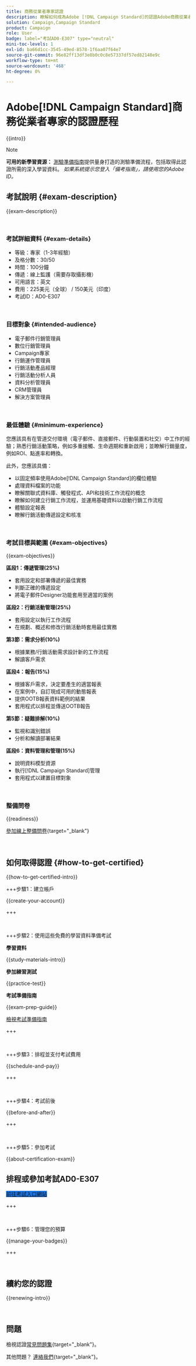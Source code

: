 ```yaml
---
title: 商務從業者專家認證
description: 瞭解如何成為Adobe [!DNL Campaign Standard]的認證Adobe商務從業者專家
solution: Campaign,Campaign Standard
product: Campaign
role: User
badge: label="考試AD0-E307" type="neutral"
mini-toc-levels: 1
exl-id: ba66d1cc-3545-49ed-8578-1f6aa07f64e7
source-git-commit: 96e82ff13df3e8b0c0c8e57337df57ed82148e9c
workflow-type: tm+mt
source-wordcount: '468'
ht-degree: 0%

---
```


# Adobe[!DNL Campaign Standard]商務從業者專家的認證歷程

{{intro}}

>[!NOTE]
>
>**可用的新學習資源：** [測驗準備指南](https://app.rockinfo.com/courses/255)提供量身打造的測驗準備流程，包括取得此認證所需的深入學習資料。 _如果系統提示您登入「備考指南」，請使用您的Adobe ID。_

## 考試說明 {#exam-description}

{{exam-description}}

<br>

### 考試詳細資料 {#exam-details}

* 等級：專家（1-3年經驗）
* 及格分數：30/50
* 時間：100分鐘
* 傳遞：線上監護（需要存取攝影機）
* 可用語言：英文
* 費用：225美元（全球） / 150美元（印度）
* 考試ID：AD0-E307

<br>

### 目標對象 {#intended-audience}

* 電子郵件行銷管理員
* 數位行銷管理員
* Campaign專家
* 行銷運作管理員
* 行銷活動產品經理
* 行銷活動分析人員
* 資料分析管理員
* CRM管理員
* 解決方案管理員

<br>

### 最低體驗 {#minimum-experience}

您應該具有在管道交付環境（電子郵件、直接郵件、行動裝置和社交）中工作的經驗；熟悉行銷活動策略，例如多重接觸、生命週期和重新啟用；並瞭解行銷量度，例如ROI、點進率和轉換。

此外，您應該具備：

* 以固定頻率使用Adobe[!DNL Campaign Standard]的欄位體驗
* 處理資料檔案的功能
* 瞭解關聯式資料庫、觸發程式、API和技術工作流程的概念
* 瞭解如何建立行銷工作流程，並運用基礎資料以啟動行銷工作流程
* 體驗設定報表
* 瞭解行銷活動傳遞設定和核准

<br>

### 考試目標與範圍 {#exam-objectives}

{{exam-objectives}}

**區段1：傳遞管理(25%)**

* 套用設定和部署傳遞的最佳實務
* 判斷正確的傳遞設定
* 將電子郵件Designer功能套用至適當的案例

**區段2：行銷活動管理(25%)**

* 套用設定以執行工作流程
* 在規劃、概述和修改行銷活動時套用最佳實務

**第3節：需求分析(10%)**

* 根據業務/行銷活動需求設計新的工作流程
* 解讀客戶需求

**區段4：報告(15%)**

* 根據客戶需求，決定要產生的適當報表
* 在案例中，自訂現成可用的動態報表
* 提供OOTB報表資料範例的結果
* 套用程式以排程並傳送OOTB報告

**第5節：疑難排解(10%)**

* 監視和識別錯誤
* 分析和解讀部署結果

**區段6：資料管理和管理(15%)**

* 說明資料模型資源
* 執行[!DNL Campaign Standard]管理
* 套用程式以建置目標對象

<br>

### 整備問卷

{{readiness}}

[參加線上整備問卷](https://scorpion.caveon.com/launchpad/ad-q-e129-readiness-questionnaire-for-adobe-aem-assets-developer-professional-exam-copy-nxam4m/ad-q-e307-readiness-questionnaire-for-adobe-campaign-standard-business-practitioner-expert-exam){target="_blank"}

<br>

## 如何取得認證 {#how-to-get-certified}

{{how-to-get-certified-intro}}

+++步驟1：建立帳戶

{{create-your-account}}

+++

<br>

+++步驟2：使用這些免費的學習資料準備考試

**學習資料**

{{study-materials-intro}}

**參加練習測試**

{{practice-test}}

**考試準備指南**

{{exam-prep-guide}}

[檢視考試準備指南](https://app.rockinfo.com/courses/255)

+++

<br>

+++步驟3：排程並支付考試費用

{{schedule-and-pay}}

+++

<br>

+++步驟4：考試前後

{{before-and-after}}

+++

<br>

+++步驟5：參加考試

{{about-certification-exam}}

## 排程或參加考試AD0-E307

<a href="https://www.certmetrics.com/adobe/candidate/examity_sso.aspx?eid=AD0-E307" target="_blank" class="spectrum-Button spectrum-Button--fill spectrum-Button--accent spectrum-Button--sizeM is-margin-bottom-big-big at-element-click-tracking" style="background-color:#1473E6">

<span class="spectrum-Button-label has-no-wrap">
   前往考試入口網站
</span>
</a>

+++

<br>

+++步驟6：管理您的預算

{{manage-your-badges}}

+++

<br>

## 續約您的認證

{{renewing-intro}}

<br>

## 問題

檢視認證[常見問題集](https://experienceleague.adobe.com/docs/certification/certification/faq.html){target="_blank"}。

其他問題？ [連絡我們](mailto:certif@adobe.com){target="_blank"}。

